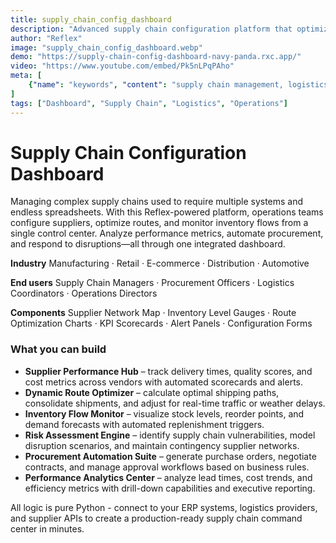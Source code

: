 ```yaml
---
title: supply_chain_config_dashboard
description: "Advanced supply chain configuration platform that optimizes logistics networks, manages supplier relationships, and streamlines operations in real-time"
author: "Reflex"
image: "supply_chain_config_dashboard.webp"
demo: "https://supply-chain-config-dashboard-navy-panda.rxc.app/"
video: "https://www.youtube.com/embed/Pk5nLPqPAho"
meta: [
    {"name": "keywords", "content": "supply chain management, logistics optimization, supplier dashboard, inventory tracking, procurement automation, Reflex app, operations management"},
]
tags: ["Dashboard", "Supply Chain", "Logistics", "Operations"]
---
```



# Supply Chain Configuration Dashboard

Managing complex supply chains used to require multiple systems and endless spreadsheets.
With this Reflex-powered platform, operations teams configure suppliers, optimize routes, and monitor inventory flows from a single control center. Analyze performance metrics, automate procurement, and respond to disruptions—all through one integrated dashboard.


**Industry**
Manufacturing · Retail · E-commerce · Distribution · Automotive

**End users**
Supply Chain Managers · Procurement Officers · Logistics Coordinators · Operations Directors

**Components**
Supplier Network Map · Inventory Level Gauges · Route Optimization Charts · KPI Scorecards · Alert Panels · Configuration Forms



### What you can build

* **Supplier Performance Hub** – track delivery times, quality scores, and cost metrics across vendors with automated scorecards and alerts.
* **Dynamic Route Optimizer** – calculate optimal shipping paths, consolidate shipments, and adjust for real-time traffic or weather delays.
* **Inventory Flow Monitor** – visualize stock levels, reorder points, and demand forecasts with automated replenishment triggers.
* **Risk Assessment Engine** – identify supply chain vulnerabilities, model disruption scenarios, and maintain contingency supplier networks.
* **Procurement Automation Suite** – generate purchase orders, negotiate contracts, and manage approval workflows based on business rules.
* **Performance Analytics Center** – analyze lead times, cost trends, and efficiency metrics with drill-down capabilities and executive reporting.

All logic is pure Python - connect to your ERP systems, logistics providers, and supplier APIs to create a production-ready supply chain command center in minutes.
